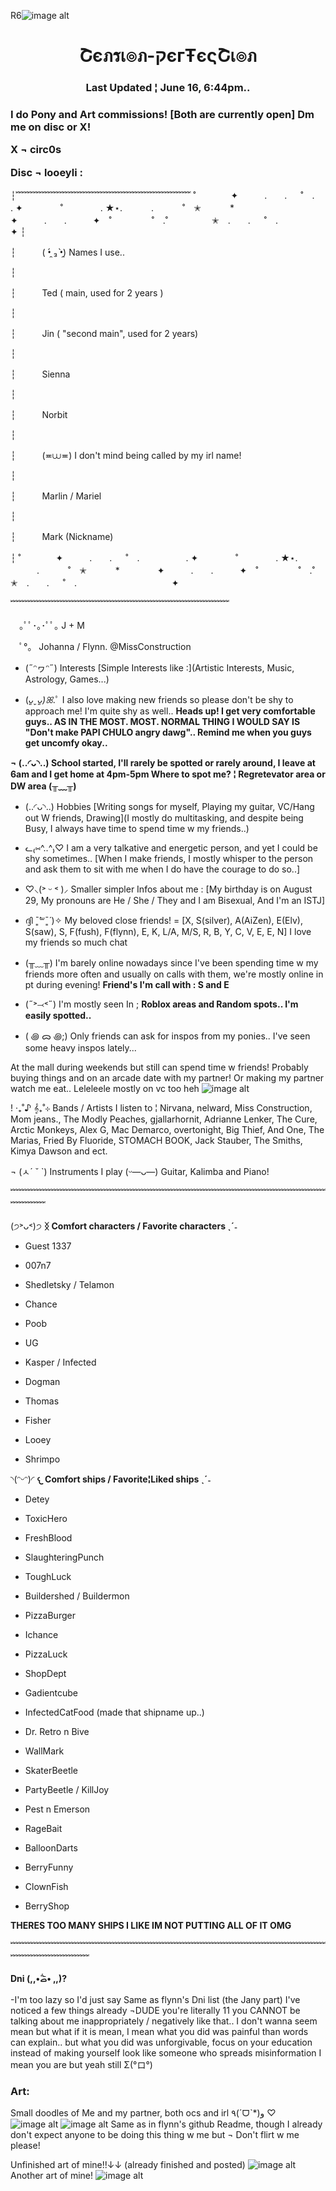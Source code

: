 R6![image alt](https://github.com/Pleasant-Pearlescent/Pleasant-Pearlescent/blob/dd31057f3a9e253258b05dc34299f1bf3762f239/IMG_20250519_022251.jpg)
<h1 align="center">Շєภรเ๏ภ-קєгŦєςՇเ๏ภ</h1>
<h3 align="center">Last Updated ¦ June 16, 6:44pm..</h3>

<h3 align="left">I do Pony and Art commissions! [Both are currently open] Dm me on disc or X!

 X ¬ circ0s
 
 Disc ¬ looeyli :</h3>
<p align="left">
</p>

┆﹌﹌﹌﹌﹌﹌﹌﹌﹌﹌﹌﹌﹌﹌﹌﹌﹌﹌﹌﹌
˚　　　　✦　　　.　　. 　 ˚　.　　　　　 . ✦　　　 　˚　　　　 . ★⋆.
　　　.   　　˚　✭　 　　*　　 　　✦　　　.　　.　　　✦　˚ 　　　　 ˚　.˚　　　　　✭　.　　. 　 ˚　.　　　　 　　 　　　　 ✦
┆

┆　　　( •̯́ ₃ •̯̀) Names I use..

┆

┆　　　Ted ( main, used for 2 years )

┆

┆　　　Jin ( "second main", used for 2 years)

┆

┆　　　Sienna

┆

┆　　　Norbit

┆

┆　　　(≖⩊≖) I don't mind being called by my irl name!

┆

┆　　　Marlin / Mariel

┆     

┆　　　Mark (Nickname)

┆
˚　　　　✦　　　.　　. 　 ˚　.　　　　　 . ✦　　　 　˚　　　　 . ★⋆.
　　　.   　　˚　✭　 　　*　　 　　✦　　　.　　.　　　✦　˚ 　　　　 ˚　.˚　　　　　✭　.　　. 　 ˚　.　　　　 　　 　　　　 ✦

﹌﹌﹌﹌﹌﹌﹌﹌﹌﹌﹌﹌﹌﹌﹌﹌﹌﹌﹌﹌﹌﹌﹌﹌﹌

⠀
 ｡ﾟﾟ･｡･ﾟﾟ｡ J + M

　ﾟ°。 Johanna / Flynn.		@MissConstruction

- (˶ᵔヮᵔ˶) Interests [Simple Interests like :](Artistic Interests, Music, Astrology, Games...)

- (*ᴗ͈ˬᴗ͈)ꕤ*.ﾟ I also love making new friends so please don't be shy to approach me! I'm quite shy as well.. **Heads up! I get very comfortable guys.. AS IN THE MOST. MOST. NORMAL THING I WOULD SAY IS "Don't make PAPI CHULO angry dawg".. Remind me when you guys get uncomfy okay..**


**¬ (..◜ᴗ◝..) School started, I'll rarely be spotted or rarely around, I leave at 6am and I get home at 4pm-5pm
 Where to spot me? ¦ Regretevator area or DW area (╥﹏╥)**


- (..◜ᴗ◝..) Hobbies [Writing songs for myself, Playing my guitar, VC/Hang out W friends, Drawing](I mostly do multitasking, and despite being Busy, I always have time to spend time w my friends..)

- ᓚ₍⑅^..^₎♡ I am a very talkative and energetic person, and yet I could be shy sometimes.. [When I make friends, I mostly whisper to the person and ask them to sit with me when I do have the courage to do so..]

- ♡⸜(˃ ᵕ ˂ )⸝ Smaller simpler Infos about me : [My birthday is on August 29, My pronouns are He / She / They and I am Bisexual, And I'm an ISTJ]

- ദ്ദി ˉ͈̀꒳ˉ͈́ )✧ My beloved close friends! = [X, S(silver), A(AiZen), E(Elv), S(saw), S, F(fush), F(flynn), E, K, L/A, M/S, R, B, Y, C, V, E, E, N] I love my friends so much chat

- (╥﹏╥) I'm barely online nowadays since I've been spending time w my friends more often and usually on calls with them, we're mostly online in pt during evening! **Friend's I'm call with : S and E**

- (˶˃⤙˂˶) I'm mostly seen In ; **Roblox areas and Random spots.. I'm easily spotted..**
- ( ꩜ ᯅ ꩜;)⁭ ⁭Only friends can ask for inspos from my ponies.. I've seen some heavy inspos lately...

At the mall during weekends but still can spend time w friends! Probably buying things and on an arcade date with my partner! Or making my partner watch me eat.. Leleleele mostly on vc too heh
![image alt](https://github.com/Tension-Perfection/Tension-perfection/blob/65c1f2265bf5385ac017e5b82210179a3887456d/IMG_20250331_124950.jpg) 

! ‧₊˚♪ 𝄞₊˚⊹ Bands / Artists I listen to ¦ Nirvana, nelward, Miss Construction, Mom jeans., The Modly Peaches, gjallarhornit, Adrianne Lenker, The Cure, Arctic Monkeys, Alex G, Mac Demarco, overtonight, Big Thief, And One, The Marias, Fried By Fluoride, STOMACH BOOK, Jack Stauber, The Smiths, Kimya Dawson and ect.

¬ (ㅅ´ ˘ `) Instruments I play (ᵕ—ᴗ—) Guitar, Kalimba and Piano!

﹌﹌﹌﹌﹌﹌﹌﹌﹌﹌﹌﹌﹌﹌﹌﹌﹌﹌﹌﹌﹌﹌﹌﹌﹌﹌﹌﹌﹌﹌﹌﹌﹌﹌﹌﹌﹌﹌﹌﹌

(੭˃ᴗ˂)੭ **ᛝ Comfort characters / Favorite characters ˎˊ˗**

- Guest 1337

- 007n7

- Shedletsky / Telamon

- Chance

- Poob

- UG

- Kasper / Infected

- Dogman

- Thomas

- Fisher

- Looey

- Shrimpo

◝(ᵔᵕᵔ)◜ **𐔌 Comfort ships / Favorite¦Liked ships ˎˊ˗**

- Detey

- ToxicHero

- FreshBlood

- SlaughteringPunch

- ToughLuck

- Buildershed / Buildermon

- PizzaBurger

- Ichance

- PizzaLuck

- ShopDept

- Gadientcube

- InfectedCatFood (made that shipname up..)

- Dr. Retro n Bive

- WallMark

- SkaterBeetle

- PartyBeetle / KillJoy

- Pest n Emerson

- RageBait

- BalloonDarts

- BerryFunny

- ClownFish

- BerryShop

**THERES TOO MANY SHIPS I LIKE IM NOT PUTTING ALL OF IT OMG**

﹌﹌﹌﹌﹌﹌﹌﹌﹌﹌﹌﹌﹌﹌﹌﹌﹌﹌﹌﹌﹌﹌﹌﹌﹌﹌﹌﹌﹌﹌﹌﹌﹌﹌﹌﹌﹌﹌﹌﹌﹌﹌﹌﹌﹌



**Dni (,,•᷄‎ࡇ•᷅ ,,)?**

-I'm too lazy so I'd just say Same as flynn's Dni list (the Jany part)
I've noticed a few things already  ¬DUDE you're literally 11 you CANNOT be talking about me inappropriately / negatively like that.. I don't wanna seem mean but what if it is mean, I mean what you did was painful than words can explain.. but what you did was unforgivable, focus on your education instead of making yourself look like someone who spreads misinformation I mean you are but yeah still Σ(°ロ°) 

<h3 align="left">Art:</h3>
<p align="left">
</p>

Small doodles of Me and my partner, both ocs and irl ٩(ˊᗜˋ*)و ♡
![image alt](https://github.com/Tension-Perfection/Tension-perfection/blob/c90644364b3b5f01c6ee2bcf90bedf5b77cf3737/IMG_20250611_160321.jpg)
![image alt](https://github.com/Tension-Perfection/Tension-perfection/blob/c90644364b3b5f01c6ee2bcf90bedf5b77cf3737/IMG_20250611_160310.jpg) 
Same as in flynn's github Readme, though I already don't expect anyone to be doing this thing w me but ¬ Don't flirt w me please!

Unfinished art of mine!!↓↓ (already finished and posted) 
![image alt](https://github.com/Pleasant-Pearlescent/Pleasant-Pearlescent/blob/afe320eb8b64c2f0a7bcf9e269789223528b6004/HiPaint_1747495111231.jpg)
Another art of mine!
![image alt](https://github.com/Tension-Perfection/Tension-perfection/blob/a6c5dc950bbd8f510c4977560ecc517e983f00b7/Screenshot_20250526_141242_com_aige_hipaint_DrawMainUI_edit_1239905525602846.jpg)


<!--
**Tension-Perfection/Tension-perfection** is a ✨ _special_ ✨ repository because its `README.md` (this file) appears on your GitHub profile.

Here are some ideas to get you started:

- 🔭 I’m currently working on ...
- 🌱 I’m currently learning ...
- 👯 I’m looking to collaborate on ...
- 🤔 I’m looking for help with ...
- 💬 Ask me about ...
- 📫 How to reach me: ...
- 😄 Pronouns: ...
- ⚡ Fun fact: ...
-->
